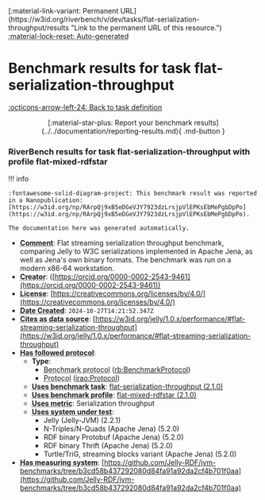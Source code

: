 <div markdown class="rb-top-buttons"><div markdown>[:material-link-variant: Permanent URL](https://w3id.org/riverbench/v/dev/tasks/flat-serialization-throughput/results "Link to the permanent URL of this resource.")</div><div markdown><abbr title="This page is entirely automatically generated and cannot be edited.">:material-lock-reset: Auto-generated</abbr></div></div>

# Benchmark results for task flat-serialization-throughput

[:octicons-arrow-left-24: Back to task definition](index.md)

<div style="text-align: center" markdown>[:material-star-plus: Report your benchmark results](../../documentation/reporting-results.md){ .md-button }</div>

### RiverBench results for task flat-serialization-throughput with profile flat-mixed-rdfstar

<span id="RArpQj9xB5eDGeVJY7923dzLrsjpVlEPKsEbMePgbDpPo"></span>

!!! info

    :fontawesome-solid-diagram-project: This benchmark result was reported in a Nanopublication: [https://w3id.org/np/RArpQj9xB5eDGeVJY7923dzLrsjpVlEPKsEbMePgbDpPo](https://w3id.org/np/RArpQj9xB5eDGeVJY7923dzLrsjpVlEPKsEbMePgbDpPo).

    The documentation here was generated automatically.




- **<abbr title="A description of the subject resource.">Comment</abbr>**: Flat streaming serialization throughput benchmark, comparing Jelly to W3C serializations implemented in Apache Jena, as well as Jena's own binary formats. The benchmark was run on a modern x86-64 workstation.
- **<abbr title="An entity responsible for making the resource.">Creator</abbr>**:  ([https://orcid.org/0000-0002-2543-9461](https://orcid.org/0000-0002-2543-9461))
- **<abbr title="A legal document giving official permission to do something with the resource.">License</abbr>**: [https://creativecommons.org/licenses/by/4.0/](https://creativecommons.org/licenses/by/4.0/)
- **<abbr title="Date of creation of the resource.">Date Created</abbr>**: `2024-10-27T14:21:52.347Z`
- **<abbr title="The citing entity cites the cited entity as source of data.">Cites as data source</abbr>**: [https://w3id.org/jelly/1.0.x/performance/#flat-streaming-serialization-throughput](https://w3id.org/jelly/1.0.x/performance/#flat-streaming-serialization-throughput)
- **<abbr title="This property specifies the protocol that a benchmark follows">Has followed protocol</abbr>**: 
    - **Type**:     
        - <abbr title="The parameters of a performed benchmark (rb:PerformedBenchmark). Instances of this class specify the RiverBench profile, task, systems, and metrics that were used in the benchmark.">Benchmark protocol</abbr> ([rb:BenchmarkProtocol](https://w3id.org/riverbench/schema/metadata#BenchmarkProtocol))
        - <abbr title="A protocol is used to provide guidelines to execute certain tasks">Protocol</abbr> ([irao:Protocol](http://ontology.ethereal.cz/irao/Protocol))
    - **<abbr title="Indicates that the subject is using a specific RiverBench benchmark task.">Uses benchmark task</abbr>**: [flat-serialization-throughput (2.1.0)](https://w3id.org/riverbench/v/2.1.0/tasks/flat-serialization-throughput)
    - **<abbr title="Indicates that the subject is using a specific RiverBench benchmark profile.">Uses benchmark profile</abbr>**: [flat-mixed-rdfstar (2.1.0)](https://w3id.org/riverbench/v/2.1.0/profiles/flat-mixed-rdfstar)
    - **<abbr title="Indicates a benchmark metric that is used in a benchmark. Values of this property should be specified as the name of the metric, in the exact spelling as in the corresponding task definition. For example: 'Loading throughput'.">Uses metric</abbr>**: Serialization throughput
    - **<abbr title="Indicates that the subject is using a specific system (e.g., an RDF store).">Uses system under test</abbr>**:     
        - Jelly (Jelly-JVM) (2.2.1)
        - N-Triples/N-Quads (Apache Jena) (5.2.0)
        - RDF binary Protobuf (Apache Jena) (5.2.0)
        - RDF binary Thrift (Apache Jena) (5.2.0)
        - Turtle/TriG, streaming blocks variant (Apache Jena) (5.2.0)
- **<abbr title="This property specifies a system that measures a benchmark">Has measuring system</abbr>**: [https://github.com/Jelly-RDF/jvm-benchmarks/tree/b3cd58b437292080d84fa91a92da2cf4b701f0aa](https://github.com/Jelly-RDF/jvm-benchmarks/tree/b3cd58b437292080d84fa91a92da2cf4b701f0aa)

